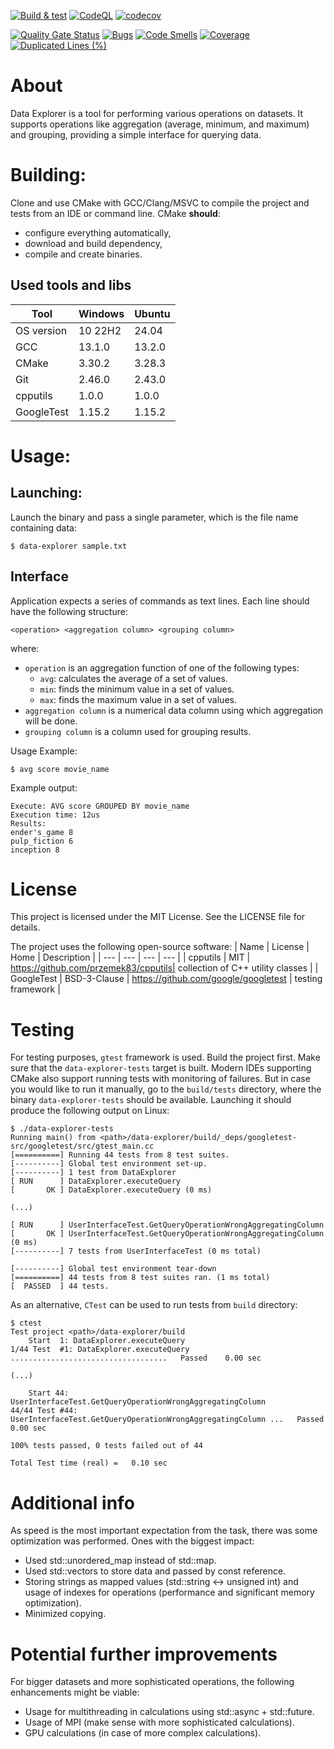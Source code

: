 [![Build & test](https://github.com/przemek83/data-explorer/actions/workflows/buld-and-test.yml/badge.svg)](https://github.com/przemek83/data-explorer/actions/workflows/buld-and-test.yml)
[![CodeQL](https://github.com/przemek83/data-explorer/actions/workflows/github-code-scanning/codeql/badge.svg)](https://github.com/przemek83/data-explorer/actions/workflows/github-code-scanning/codeql)
[![codecov](https://codecov.io/gh/przemek83/data-explorer/graph/badge.svg?token=SJF84CBY8Y)](https://codecov.io/gh/przemek83/data-explorer)

[![Quality Gate Status](https://sonarcloud.io/api/project_badges/measure?project=przemek83_data-explorer&metric=alert_status)](https://sonarcloud.io/summary/new_code?id=przemek83_data-explorer)
[![Bugs](https://sonarcloud.io/api/project_badges/measure?project=przemek83_data-explorer&metric=bugs)](https://sonarcloud.io/summary/new_code?id=przemek83_data-explorer)
[![Code Smells](https://sonarcloud.io/api/project_badges/measure?project=przemek83_data-explorer&metric=code_smells)](https://sonarcloud.io/summary/new_code?id=przemek83_data-explorer)
[![Coverage](https://sonarcloud.io/api/project_badges/measure?project=przemek83_data-explorer&metric=coverage)](https://sonarcloud.io/summary/new_code?id=przemek83_data-explorer)
[![Duplicated Lines (%)](https://sonarcloud.io/api/project_badges/measure?project=przemek83_data-explorer&metric=duplicated_lines_density)](https://sonarcloud.io/summary/new_code?id=przemek83_data-explorer)

# About
Data Explorer is a tool for performing various operations on datasets. It supports operations like aggregation (average, minimum, and maximum) and grouping, providing a simple interface for querying data.


# Building:  
Clone and use CMake with GCC/Clang/MSVC to compile the project and tests from an IDE or command line. CMake **should**:
- configure everything automatically,
- download and build dependency,
- compile and create binaries.

## Used tools and libs
| Tool |  Windows | Ubuntu |
| --- | --- | --- |
| OS version | 10 22H2 | 24.04 |
| GCC | 13.1.0 | 13.2.0 |
| CMake | 3.30.2 | 3.28.3 |
| Git | 2.46.0 | 2.43.0 |
| cpputils | 1.0.0 | 1.0.0 |
| GoogleTest | 1.15.2 | 1.15.2 |

# Usage:  
## Launching:  
Launch the binary and pass a single parameter, which is the file name containing data: 
```shell
$ data-explorer sample.txt
```
## Interface
Application expects a series of commands as text lines. Each line should have the following structure:
```
<operation> <aggregation column> <grouping column>  
```
where:
- `operation` is an aggregation function of one of the following types:
    - `avg`: calculates the average of a set of values.
    - `min`: finds the minimum value in a set of values.
    - `max`: finds the maximum value in a set of values.
- `aggregation column` is a numerical data column using which aggregation will be done.
- `grouping column` is a column used for grouping results.


Usage Example:  
```shell
$ avg score movie_name
```

Example output:  
```
Execute: AVG score GROUPED BY movie_name
Execution time: 12us
Results:
ender's_game 8
pulp_fiction 6
inception 8
```

# License
This project is licensed under the MIT License. See the LICENSE file for details.

The project uses the following open-source software:
| Name | License | Home | Description |
| --- | --- | --- | --- |
| cpputils | MIT | https://github.com/przemek83/cpputils| collection of C++ utility classes |
| GoogleTest | BSD-3-Clause | https://github.com/google/googletest | testing framework |

# Testing
For testing purposes, `gtest` framework is used. Build the project first. Make sure that the `data-explorer-tests` target is built. Modern IDEs supporting CMake also support running tests with monitoring of failures. But in case you would like to run it manually, go to the `build/tests` directory, where the⁣ binary `data-explorer-tests` should be available. Launching it should produce the following output on Linux:
    
    $ ./data-explorer-tests
    Running main() from <path>/data-explorer/build/_deps/googletest-src/googletest/src/gtest_main.cc
    [==========] Running 44 tests from 8 test suites.
    [----------] Global test environment set-up.
    [----------] 1 test from DataExplorer
    [ RUN      ] DataExplorer.executeQuery
    [       OK ] DataExplorer.executeQuery (0 ms)

    (...)

    [ RUN      ] UserInterfaceTest.GetQueryOperationWrongAggregatingColumn
    [       OK ] UserInterfaceTest.GetQueryOperationWrongAggregatingColumn (0 ms)
    [----------] 7 tests from UserInterfaceTest (0 ms total)

    [----------] Global test environment tear-down
    [==========] 44 tests from 8 test suites ran. (1 ms total)
    [  PASSED  ] 44 tests.


As an alternative, `CTest` can be used to run tests from `build` directory:

    $ ctest
    Test project <path>/data-explorer/build
        Start  1: DataExplorer.executeQuery
    1/44 Test  #1: DataExplorer.executeQuery ...................................   Passed    0.00 sec
 
    (...)

        Start 44: UserInterfaceTest.GetQueryOperationWrongAggregatingColumn
    44/44 Test #44: UserInterfaceTest.GetQueryOperationWrongAggregatingColumn ...   Passed    0.00 sec

    100% tests passed, 0 tests failed out of 44

    Total Test time (real) =   0.10 sec


# Additional info
As speed is the most important expectation from the task, there was some optimization was performed. Ones with the biggest impact:  
* Used std::unordered_map instead of std::map.  
* Used std::vectors to store data and passed by const reference.  
* Storing strings as mapped values (std::string <-> unsigned int) and usage of indexes for operations (performance and significant memory optimization).  
* Minimized copying.

# Potential further improvements
For bigger datasets and more sophisticated operations, the following enhancements might be viable:
* Usage for multithreading in calculations using std::async + std::future.  
* Usage of MPI (make sense with more sophisticated calculations).  
* GPU calculations (in case of more complex calculations).
